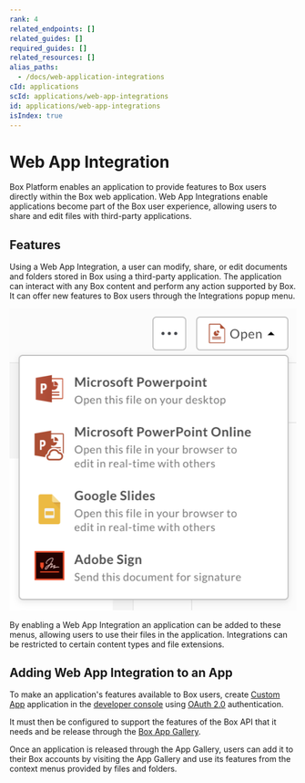 ```yaml
---
rank: 4
related_endpoints: []
related_guides: []
required_guides: []
related_resources: []
alias_paths:
  - /docs/web-application-integrations
cId: applications
scId: applications/web-app-integrations
id: applications/web-app-integrations
isIndex: true
---
```


# Web App Integration

Box Platform enables an application to provide features to Box users
directly within the Box web application. Web App Integrations enable
applications become part of the Box user experience, allowing users to share and
edit files with third-party applications.

## Features

Using a Web App Integration, a user can modify, share, or edit documents and
folders stored in Box using a third-party application. The application can
interact with any Box content and perform any action supported by Box. It can
offer new features to Box users through the Integrations popup menu.

<ImageFrame border shadow width='400' center>

![Integration example](../images/integration-popup.png)

</ImageFrame>

By enabling a Web App Integration an application can be added to these menus,
allowing users to use their files in the application. Integrations can be
restricted to certain content types and file extensions.

## Adding Web App Integration to an App

To make an application's features available to Box users, create [Custom
App][custom-app] application in the [developer console][devconsole] using [OAuth
2.0][oauth2] authentication.

It must then be configured to support the features of the Box API that it needs
and be release through the [Box App Gallery][app-gallery].

Once an application is released through the App Gallery, users can add it to
their Box accounts by visiting the App Gallery and use its features from the
context menus provided by files and folders.

[app-gallery]: g://applications/app-gallery
[custom-app]: g://applications/custom-apps/oauth2-setup
[oauth2]: g://authentication/oauth2
[devconsole]: https://app.box.com/developers/console
